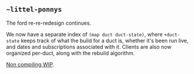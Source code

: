 ## `~littel-ponnys`
The ford re-re-redesign continues.

We now have a separate index of `(map duct duct-state)`, where `+duct-state`
keeps track of what the build for a duct is, whether it's been run live, and
dates and subscriptions associated with it. Clients are also now organized
per-duct, along with the rebuild algorithm.

[Non compiling WIP](https://github.com/urbit/arvo/commit/0e01d08288e335a2f027c330dccdf55a5ec4b62f).